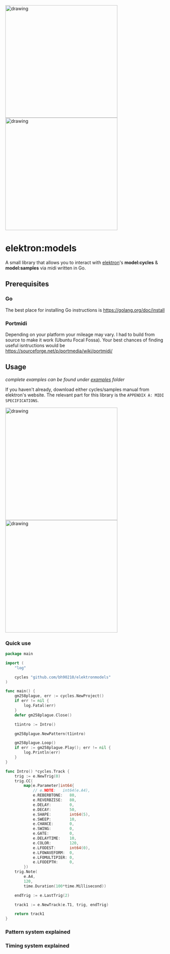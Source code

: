 <img src="https://i.imgur.com/omIKbjp.jpg" alt="drawing" width="350"/> <img src="https://i.imgur.com/pJbgSUh.png" alt="drawing" width="350"/>

# elektron:models

A small library that allows you to interact with [elektron](https://www.elektron.se/)'s **model:cycles** & **model:samples** via midi written in Go.

## Prerequisites

### Go

The best place for installing Go instructions is https://golang.org/doc/install

### Portmidi

Depending on your platform your mileage may vary. I had to build from source to make it work (Ubuntu Focal Fossa). 
Your best chances of finding useful isntructions would be https://sourceforge.net/p/portmedia/wiki/portmidi/

## Usage

_complete examples can be found under [examples](https://github.com/bh90210/elektronmodels/tree/master/examples/) folder_

If you haven't already, download either cycles/samples manual from elektron's website.
The relevant part for this library is the `APPENDIX A: MIDI SPECIFICATIONS`.

<img src="https://i.imgur.com/Yrs6YS3.png" alt="drawing" width="350"/> <img src="https://i.imgur.com/cmil9NG.png" alt="drawing" width="350"/>

### Quick use

```go
package main

import (
	"log"

	cycles "github.com/bh90210/elektronmodels"
)

func main() {
	gm258plague, err := cycles.NewProject()
	if err != nil {
		log.Fatal(err)
	}
	defer gm258plague.Close()

	t1intro := Intro()

	gm258plague.NewPattern(t1intro)

	gm258plague.Loop()
	if err := gm258plague.Play(); err != nil {
		log.Println(err)
	}
}

func Intro() *cycles.Track {
	trig := e.NewTrig(0)
	trig.CC(
		map[e.Parameter]int64{
			// e.NOTE:   int64(e.A4),
			e.REBERBTONE:   80,
			e.REVERBZISE:   80,
			e.DELAY:        0,
			e.DECAY:        50,
			e.SHAPE:        int64(5),
			e.SWEEP:        10,
			e.CHANCE:       0,
			e.SWING:        0,
			e.GATE:         0,
			e.DELAYTIME:    10,
			e.COLOR:        120,
			e.LFODEST:      int64(0),
			e.LFOWAVEFORM:  0,
			e.LFOMULTIPIER: 0,
			e.LFODEPTH:     0,
		})
	trig.Note(
		e.A4,
		120,
		time.Duration(100*time.Millisecond))

	endTrig := e.LastTrig(2)

	track1 := e.NewTrack(e.T1, trig, endTrig)

	return track1
}

```

### Pattern system explained

### Timing system explained
